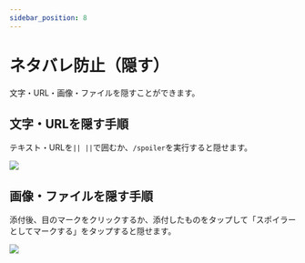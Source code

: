 ```yaml
---
sidebar_position: 8
---
```


# ネタバレ防止（隠す）

文字・URL・画像・ファイルを隠すことができます。

## 文字・URLを隠す手順

テキスト・URLを`|| ||`で囲むか、`/spoiler`を実行すると隠せます。

<div style={{ display: 'flex', justifyContent: 'center', alignItems: 'center' }}>
  <img 
    src={require("./img/spoiler-text.webp").default} 
    style={{ width: '300px' }} 
  />
</div>

## 画像・ファイルを隠す手順

添付後、目のマークをクリックするか、添付したものをタップして「スポイラーとしてマークする」をタップすると隠せます。

<div style={{ display: 'flex', justifyContent: 'center', alignItems: 'center' }}>
  <img 
    src={require("./img/spoiler-image.webp").default} 
    style={{ width: '300px' }} 
  />
</div>
